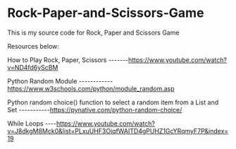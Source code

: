 # Rock-Paper-and-Scissors-Game
This is my source code for Rock, Paper and Scissors Game

Resources below:


How to Play Rock, Paper, Scissors -------https://www.youtube.com/watch?v=ND4fd6yScBM

Python Random Module ------------https://www.w3schools.com/python/module_random.asp

Python random choice() function to select a random item from a List and Set -----------https://pynative.com/python-random-choice/

While Loops ----https://www.youtube.com/watch?v=J8dkgM8Mck0&list=PLxuUHF3OiqfWAITD4gPUHZ1GcYRqmyF7P&index=19

